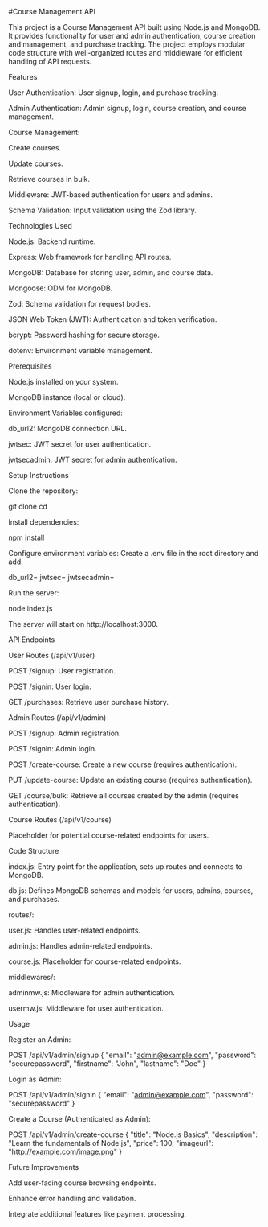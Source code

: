 #Course Management API

This project is a Course Management API built using Node.js and MongoDB. It provides functionality for user and admin authentication, course creation and management, and purchase tracking. The project employs modular code structure with well-organized routes and middleware for efficient handling of API requests.

Features

User Authentication: User signup, login, and purchase tracking.

Admin Authentication: Admin signup, login, course creation, and course management.

Course Management:

Create courses.

Update courses.

Retrieve courses in bulk.

Middleware: JWT-based authentication for users and admins.

Schema Validation: Input validation using the Zod library.

Technologies Used

Node.js: Backend runtime.

Express: Web framework for handling API routes.

MongoDB: Database for storing user, admin, and course data.

Mongoose: ODM for MongoDB.

Zod: Schema validation for request bodies.

JSON Web Token (JWT): Authentication and token verification.

bcrypt: Password hashing for secure storage.

dotenv: Environment variable management.

Prerequisites

Node.js installed on your system.

MongoDB instance (local or cloud).

Environment Variables configured:

db_url2: MongoDB connection URL.

jwtsec: JWT secret for user authentication.

jwtsecadmin: JWT secret for admin authentication.

Setup Instructions

Clone the repository:

git clone <repository-url>
cd <repository-folder>

Install dependencies:

npm install

Configure environment variables:
Create a .env file in the root directory and add:

db_url2=<your-mongo-db-url>
jwtsec=<user-jwt-secret>
jwtsecadmin=<admin-jwt-secret>

Run the server:

node index.js

The server will start on http://localhost:3000.

API Endpoints

User Routes (/api/v1/user)

POST /signup: User registration.

POST /signin: User login.

GET /purchases: Retrieve user purchase history.

Admin Routes (/api/v1/admin)

POST /signup: Admin registration.

POST /signin: Admin login.

POST /create-course: Create a new course (requires authentication).

PUT /update-course: Update an existing course (requires authentication).

GET /course/bulk: Retrieve all courses created by the admin (requires authentication).

Course Routes (/api/v1/course)

Placeholder for potential course-related endpoints for users.

Code Structure

index.js: Entry point for the application, sets up routes and connects to MongoDB.

db.js: Defines MongoDB schemas and models for users, admins, courses, and purchases.

routes/:

user.js: Handles user-related endpoints.

admin.js: Handles admin-related endpoints.

course.js: Placeholder for course-related endpoints.

middlewares/:

adminmw.js: Middleware for admin authentication.

usermw.js: Middleware for user authentication.

Usage

Register an Admin:

POST /api/v1/admin/signup
{
  "email": "admin@example.com",
  "password": "securepassword",
  "firstname": "John",
  "lastname": "Doe"
}

Login as Admin:

POST /api/v1/admin/signin
{
  "email": "admin@example.com",
  "password": "securepassword"
}

Create a Course (Authenticated as Admin):

POST /api/v1/admin/create-course
{
  "title": "Node.js Basics",
  "description": "Learn the fundamentals of Node.js",
  "price": 100,
  "imageurl": "http://example.com/image.png"
}

Future Improvements

Add user-facing course browsing endpoints.

Enhance error handling and validation.

Integrate additional features like payment processing.
